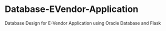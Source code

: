 # Database-EVendor-Application
Database Design for E-Vendor Application using Oracle Database and Flask
